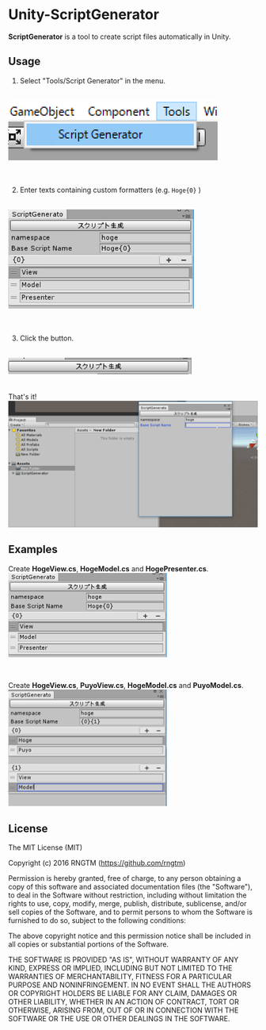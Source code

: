 Unity-ScriptGenerator
============
**ScriptGenerator** is a tool to create script files automatically in Unity.

Usage
-------
1) Select "Tools/Script Generator" in the menu.
<br>
<img src = "./Demo/menu.png">
<br>
<br>
<br>

2) Enter texts containing custom formatters (e.g. ```Hoge{0}``` )
<br>
<img height = 200 src = "./Demo/ex1.png">
<br>
<br>
<br>

3) Click the button.
<br>
<img width = 370 src = "./Demo/button.png">
<br>

<br>
<br>
That's it!

<img src ="./Demo/demo.gif">


Examples
---

Create **HogeView.cs**, **HogeModel.cs** and **HogePresenter.cs**.
<br>
<img width = 320 src = "./Demo/ex1.png">

<br>

Create **HogeView.cs**, **PuyoView.cs**, **HogeModel.cs** and **PuyoModel.cs**.
<br>
<img width = 320 src = "./Demo/ex2.png">

License
-------
The MIT License (MIT)

Copyright (c) 2016 RNGTM (https://github.com/rngtm)

Permission is hereby granted, free of charge, to any person obtaining a copy of
this software and associated documentation files (the "Software"), to deal in
the Software without restriction, including without limitation the rights to
use, copy, modify, merge, publish, distribute, sublicense, and/or sell copies of
the Software, and to permit persons to whom the Software is furnished to do so,
subject to the following conditions:

The above copyright notice and this permission notice shall be included in all
copies or substantial portions of the Software.

THE SOFTWARE IS PROVIDED "AS IS", WITHOUT WARRANTY OF ANY KIND, EXPRESS OR
IMPLIED, INCLUDING BUT NOT LIMITED TO THE WARRANTIES OF MERCHANTABILITY, FITNESS
FOR A PARTICULAR PURPOSE AND NONINFRINGEMENT. IN NO EVENT SHALL THE AUTHORS OR
COPYRIGHT HOLDERS BE LIABLE FOR ANY CLAIM, DAMAGES OR OTHER LIABILITY, WHETHER
IN AN ACTION OF CONTRACT, TORT OR OTHERWISE, ARISING FROM, OUT OF OR IN
CONNECTION WITH THE SOFTWARE OR THE USE OR OTHER DEALINGS IN THE SOFTWARE.
